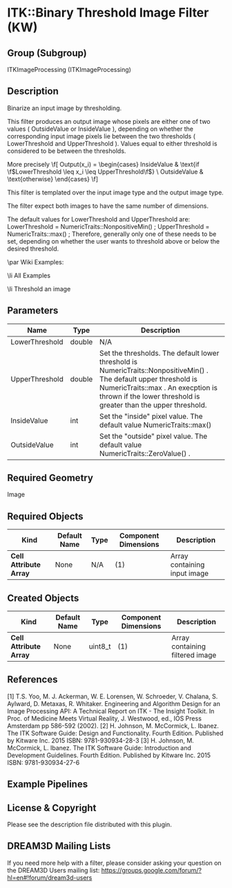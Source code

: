 ITK::Binary Threshold Image Filter (KW) 
=======================

## Group (Subgroup) ##

ITKImageProcessing (ITKImageProcessing)

## Description ##

Binarize an input image by thresholding.

This filter produces an output image whose pixels are either one of two values ( OutsideValue or InsideValue ), depending on whether the corresponding input image pixels lie between the two thresholds ( LowerThreshold and UpperThreshold ). Values equal to either threshold is considered to be between the thresholds.

More precisely \f[ Output(x_i) = \begin{cases} InsideValue & \text{if \f$LowerThreshold \leq x_i \leq UpperThreshold\f$} \\ OutsideValue & \text{otherwise} \end{cases} \f]

This filter is templated over the input image type and the output image type.

The filter expect both images to have the same number of dimensions.

The default values for LowerThreshold and UpperThreshold are: LowerThreshold = NumericTraits<TInput>::NonpositiveMin() ; UpperThreshold = NumericTraits<TInput>::max() ; Therefore, generally only one of these needs to be set, depending on whether the user wants to threshold above or below the desired threshold.

\par Wiki Examples:

\li All Examples

\li Threshold an image

## Parameters ##

| Name | Type | Description |
|------|------|-------------|
| LowerThreshold | double| N/A |
| UpperThreshold | double| Set the thresholds. The default lower threshold is NumericTraits<InputPixelType>::NonpositiveMin() . The default upper threshold is NumericTraits<InputPixelType>::max . An execption is thrown if the lower threshold is greater than the upper threshold. |
| InsideValue | int| Set the "inside" pixel value. The default value NumericTraits<OutputPixelType>::max() |
| OutsideValue | int| Set the "outside" pixel value. The default value NumericTraits<OutputPixelType>::ZeroValue() . |


## Required Geometry ##

Image

## Required Objects ##

| Kind | Default Name | Type | Component Dimensions | Description |
|------|--------------|------|----------------------|-------------|
| **Cell Attribute Array** | None | N/A | (1)  | Array containing input image

## Created Objects ##

| Kind | Default Name | Type | Component Dimensions | Description |
|------|--------------|------|----------------------|-------------|
| **Cell Attribute Array** | None | uint8_t | (1)  | Array containing filtered image

## References ##

[1] T.S. Yoo, M. J. Ackerman, W. E. Lorensen, W. Schroeder, V. Chalana, S. Aylward, D. Metaxas, R. Whitaker. Engineering and Algorithm Design for an Image Processing API: A Technical Report on ITK - The Insight Toolkit. In Proc. of Medicine Meets Virtual Reality, J. Westwood, ed., IOS Press Amsterdam pp 586-592 (2002). 
[2] H. Johnson, M. McCormick, L. Ibanez. The ITK Software Guide: Design and Functionality. Fourth Edition. Published by Kitware Inc. 2015 ISBN: 9781-930934-28-3
[3] H. Johnson, M. McCormick, L. Ibanez. The ITK Software Guide: Introduction and Development Guidelines. Fourth Edition. Published by Kitware Inc. 2015 ISBN: 9781-930934-27-6

## Example Pipelines ##



## License & Copyright ##

Please see the description file distributed with this plugin.

## DREAM3D Mailing Lists ##

If you need more help with a filter, please consider asking your question on the DREAM3D Users mailing list:
https://groups.google.com/forum/?hl=en#!forum/dream3d-users
